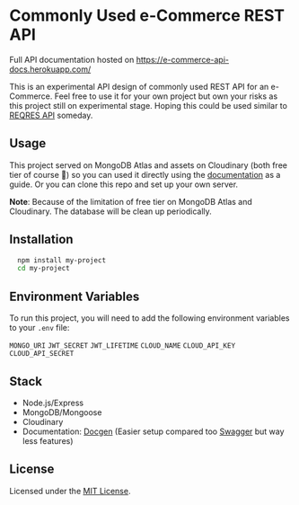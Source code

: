 # Commonly Used e-Commerce REST API

Full API documentation hosted on https://e-commerce-api-docs.herokuapp.com/

This is an experimental API design of commonly used REST API for an e-Commerce.
Feel free to use it for your own project but own your risks as this project still on experimental stage.
Hoping this could be used similar to [REQRES API](https://reqres.in/) someday.

## Usage

This project served on MongoDB Atlas and assets on Cloudinary (both free tier of course :slightly_smiling_face:) so you can used it directly using the [documentation](https://e-commerce-api-docs.herokuapp.com/) as a guide. Or you can clone this repo and set up your own server.

**Note**: Because of the limitation of free tier on MongoDB Atlas and Cloudinary. The database will be clean up periodically.

## Installation

```bash
  npm install my-project
  cd my-project
```

## Environment Variables

To run this project, you will need to add the following environment variables to your `.env` file:

`MONGO_URI`
`JWT_SECRET`
`JWT_LIFETIME`
`CLOUD_NAME`
`CLOUD_API_KEY`
`CLOUD_API_SECRET`

## Stack

- Node.js/Express
- MongoDB/Mongoose
- Cloudinary
- Documentation: [Docgen](https://github.com/thedevsaddam/docgen) (Easier setup compared too [Swagger](https://swagger.io/) but way less features)

## License

Licensed under the [MIT License](LICENSE.md).

